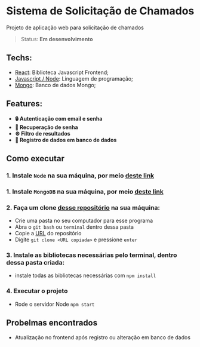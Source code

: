 # Sistema de Solicitação de Chamados 

Projeto de aplicação web para solicitação de chamados

> Status: **Em desenvolvimento**

## Techs:

* [React](https://pt-br.reactjs.org/): Biblioteca Javascript Frontend;
* [Javascript / Node](https://nodejs.org/en/): Linguagem de programação;
* [Mongo](https://www.mongodb.com/): Banco de dados Mongo;

## Features:

* **🔒 Autenticação com email e senha**
* **🔑 Recuperação de senha**
* **⚙️ Filtro de resultados**
* **💽 Registro de dados em banco de dados**


## Como executar

### **1. Instale `Node` na sua máquina, por meio [deste link](https://nodejs.org/en/)**

### **1. Instale `MongoDB` na sua máquina, por meio [deste link](https://www.mongodb.com/)**

### **2. Faça um clone [desse repositório](https://github.com/PedroErath/SisSC.git) na sua máquina:**

* Crie uma pasta no seu computador para esse programa
* Abra o `git bash` ou `terminal` dentro dessa pasta
* Copie a [URL](https://github.com/PedroErath/imobil.git) do repositório
* Digite `git clone <URL copiada>` e pressione `enter`

### **3. Instale as bibliotecas necessárias pelo terminal, dentro dessa pasta criada:**

* instale todas as bibliotecas necessárias com `npm install`

### **4. Executar o projeto**

* Rode o servidor Node `npm start`

## Probelmas encontrados

* Atualização no frontend após registro ou alteração em banco de dados
